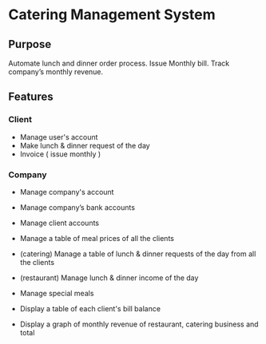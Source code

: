 # Catering Management System

## Purpose
Automate lunch and dinner order process.
Issue Monthly bill.
Track company’s monthly revenue.

## Features
### Client
- Manage user's account
- Make lunch & dinner request of the day
- Invoice ( issue monthly )

### Company
- Manage company's account
- Manage company’s bank accounts
- Manage client accounts
- Manage a table of meal prices of all the clients

- (catering) Manage a table of lunch & dinner requests of the day from all the clients
- (restaurant) Manage lunch & dinner income of the day
- Manage special meals

- Display a table of each client's bill balance
- Display a graph of monthly revenue of restaurant, catering business and total

